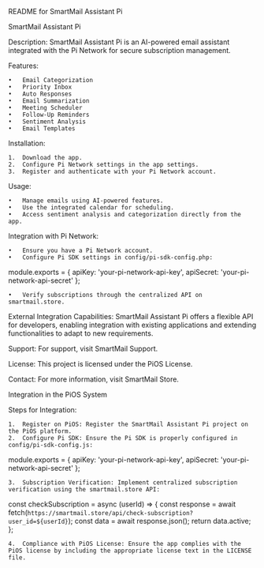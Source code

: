 README for SmartMail Assistant Pi

SmartMail Assistant Pi

Description:
SmartMail Assistant Pi is an AI-powered email assistant integrated with the Pi Network for secure subscription management.

Features:

	•	Email Categorization
	•	Priority Inbox
	•	Auto Responses
	•	Email Summarization
	•	Meeting Scheduler
	•	Follow-Up Reminders
	•	Sentiment Analysis
	•	Email Templates

Installation:

	1.	Download the app.
	2.	Configure Pi Network settings in the app settings.
	3.	Register and authenticate with your Pi Network account.

Usage:

	•	Manage emails using AI-powered features.
	•	Use the integrated calendar for scheduling.
	•	Access sentiment analysis and categorization directly from the app.

Integration with Pi Network:

	•	Ensure you have a Pi Network account.
	•	Configure Pi SDK settings in config/pi-sdk-config.php:

module.exports = {
    apiKey: 'your-pi-network-api-key',
    apiSecret: 'your-pi-network-api-secret'
};


	•	Verify subscriptions through the centralized API on smartmail.store.

External Integration Capabilities:
SmartMail Assistant Pi offers a flexible API for developers, enabling integration with existing applications and extending functionalities to adapt to new requirements.

Support:
For support, visit SmartMail Support.

License:
This project is licensed under the PiOS License.

Contact:
For more information, visit SmartMail Store.

Integration in the PiOS System

Steps for Integration:

	1.	Register on PiOS: Register the SmartMail Assistant Pi project on the PiOS platform.
	2.	Configure Pi SDK: Ensure the Pi SDK is properly configured in config/pi-sdk-config.js:

module.exports = {
    apiKey: 'your-pi-network-api-key',
    apiSecret: 'your-pi-network-api-secret'
};


	3.	Subscription Verification: Implement centralized subscription verification using the smartmail.store API:

const checkSubscription = async (userId) => {
    const response = await fetch(`https://smartmail.store/api/check-subscription?user_id=${userId}`);
    const data = await response.json();
    return data.active;
};


	4.	Compliance with PiOS License: Ensure the app complies with the PiOS license by including the appropriate license text in the LICENSE file.